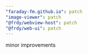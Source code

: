 ```yaml
---
"faraday-fm.github.io": patch
"image-viewer": patch
"@frdy/webview-host": patch
"@frdy/web-ui": patch
---
```


minor improvements
